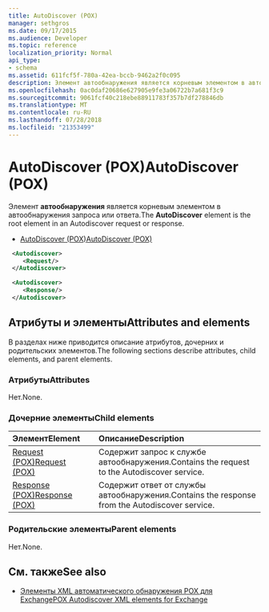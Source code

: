 ```yaml
---
title: AutoDiscover (POX)
manager: sethgros
ms.date: 09/17/2015
ms.audience: Developer
ms.topic: reference
localization_priority: Normal
api_type:
- schema
ms.assetid: 611fcf5f-780a-42ea-bccb-9462a2f0c095
description: Элемент автообнаружения является корневым элементом в автообнаружения запроса или ответа.
ms.openlocfilehash: 0ac0daf20686e627905e9fe3a06722b7a681f3c9
ms.sourcegitcommit: 9061fcf40c218ebe88911783f357b7df278846db
ms.translationtype: MT
ms.contentlocale: ru-RU
ms.lasthandoff: 07/28/2018
ms.locfileid: "21353499"
---
```

# <a name="autodiscover-pox"></a><span data-ttu-id="5d8e3-103">AutoDiscover (POX)</span><span class="sxs-lookup"><span data-stu-id="5d8e3-103">AutoDiscover (POX)</span></span>

<span data-ttu-id="5d8e3-104">Элемент **автообнаружения** является корневым элементом в автообнаружения запроса или ответа.</span><span class="sxs-lookup"><span data-stu-id="5d8e3-104">The **AutoDiscover** element is the root element in an Autodiscover request or response.</span></span> 
  
- [<span data-ttu-id="5d8e3-105">AutoDiscover (POX)</span><span class="sxs-lookup"><span data-stu-id="5d8e3-105">AutoDiscover (POX)</span></span>](autodiscover-pox.md)
  
```xml
 <Autodiscover>
    <Request/>
 </Autodiscover>
```

```xml
 <Autodiscover> 
    <Response/> 
 </Autodiscover>
```

## <a name="attributes-and-elements"></a><span data-ttu-id="5d8e3-106">Атрибуты и элементы</span><span class="sxs-lookup"><span data-stu-id="5d8e3-106">Attributes and elements</span></span>

<span data-ttu-id="5d8e3-107">В разделах ниже приводится описание атрибутов, дочерних и родительских элементов.</span><span class="sxs-lookup"><span data-stu-id="5d8e3-107">The following sections describe attributes, child elements, and parent elements.</span></span>
  
### <a name="attributes"></a><span data-ttu-id="5d8e3-108">Атрибуты</span><span class="sxs-lookup"><span data-stu-id="5d8e3-108">Attributes</span></span>

<span data-ttu-id="5d8e3-109">Нет.</span><span class="sxs-lookup"><span data-stu-id="5d8e3-109">None.</span></span>
  
### <a name="child-elements"></a><span data-ttu-id="5d8e3-110">Дочерние элементы</span><span class="sxs-lookup"><span data-stu-id="5d8e3-110">Child elements</span></span>

|<span data-ttu-id="5d8e3-111">**Элемент**</span><span class="sxs-lookup"><span data-stu-id="5d8e3-111">**Element**</span></span>|<span data-ttu-id="5d8e3-112">**Описание**</span><span class="sxs-lookup"><span data-stu-id="5d8e3-112">**Description**</span></span>|
|:-----|:-----|
|[<span data-ttu-id="5d8e3-113">Request (POX)</span><span class="sxs-lookup"><span data-stu-id="5d8e3-113">Request (POX)</span></span>](request-pox.md) <br/> |<span data-ttu-id="5d8e3-114">Содержит запрос к службе автообнаружения.</span><span class="sxs-lookup"><span data-stu-id="5d8e3-114">Contains the request to the Autodiscover service.</span></span>  <br/> |
|[<span data-ttu-id="5d8e3-115">Response (POX)</span><span class="sxs-lookup"><span data-stu-id="5d8e3-115">Response (POX)</span></span>](response-pox.md) <br/> |<span data-ttu-id="5d8e3-116">Содержит ответ от службы автообнаружения.</span><span class="sxs-lookup"><span data-stu-id="5d8e3-116">Contains the response from the Autodiscover service.</span></span>  <br/> |
   
### <a name="parent-elements"></a><span data-ttu-id="5d8e3-117">Родительские элементы</span><span class="sxs-lookup"><span data-stu-id="5d8e3-117">Parent elements</span></span>

<span data-ttu-id="5d8e3-118">Нет.</span><span class="sxs-lookup"><span data-stu-id="5d8e3-118">None.</span></span>
  
## <a name="see-also"></a><span data-ttu-id="5d8e3-119">См. также</span><span class="sxs-lookup"><span data-stu-id="5d8e3-119">See also</span></span>

- [<span data-ttu-id="5d8e3-120">Элементы XML автоматического обнаружения POX для Exchange</span><span class="sxs-lookup"><span data-stu-id="5d8e3-120">POX Autodiscover XML elements for Exchange</span></span>](pox-autodiscover-xml-elements-for-exchange.md)

